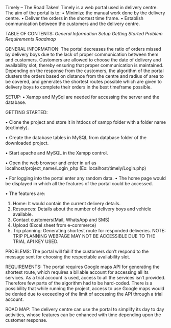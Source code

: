Timely – The Road Taken!
Timely is a web portal used in delivery centre.
The aim of the portal is to:
•	Minimize the manual work done by the delivery centre.
•	Deliver the orders in the shortest time frame.
•	Establish communication between the customers and the delivery centre.


TABLE OF CONTENTS:
	*General Information*
	*Setup*
	*Getting Started*
	*Problem*
	*Requirements*
	*Roadmap*


GENERAL INFORMATION:
The portal decreases the ratio of orders missed by delivery boys due to the lack of proper communication between them and customers. Customers are allowed to choose the date of delivery and availability slot, thereby ensuring that proper communication is maintained. Depending on the response from the customers, the algorithm of the portal clusters the orders based on distance from the centre and radius of area to be covered, and generates the shortest routes possible which are given to delivery boys to complete their orders in the best timeframe possible.
  
SETUP:
•	Xampp and MySql are needed for accessing the server and the database. 




GETTING STARTED:
	
•	Clone the project and store it in htdocs of xampp folder with a folder name (ex:timely).

•	Create the database tables in MySQL from database folder of the downloaded project.


•	Start apache and MySQL in the Xampp control.

•	Open the web browser and enter in url as  localhost/project_name/Login_php
        (Ex: localhost/timely/Login.php)

•	For logging into the portal enter any random data.
•	The home page would be displayed in which all the features of the portal could be accessed.

•	The features are:

1)	Home: It would contain the current delivery details.
2)	Resources: Details about the number of delivery boys and vehicle available.
3)	Contact customers(Mail, WhatsApp and SMS)
4)	Upload (Excel sheet from e-commerce)
5)	Trip planning: Generating shortest route for responded deliveries.
NOTE: TRIP PLANNING WEBPAGE MAY NOT BE ACCESSIBLE DUE TO THE TRIAL API KEY USED.

PROBLEMS:
The portal will fail if the customers don’t respond to the message sent for choosing the respectable availability slot.

REQUIREMENTS:
The portal requires Google maps API for generating the shortest route, which requires a billable account for accessing all its services. As a trial account is used, access to all the services isn’t provided. Therefore few parts of the algorithm had to be hard-coded.
There is a possibility that while running the project, access to use Google maps would be denied due to exceeding of the limit of accessing the API through a trial account.

ROAD MAP:
The delivery centre can use the portal to simplify its day to day activities, whose features can be enhanced with time depending upon the customer response. 

